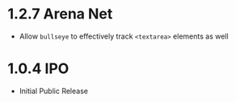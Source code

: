 # 1.2.7 Arena Net

- Allow `bullseye` to effectively track `<textarea>` elements as well

# 1.0.4 IPO

- Initial Public Release
